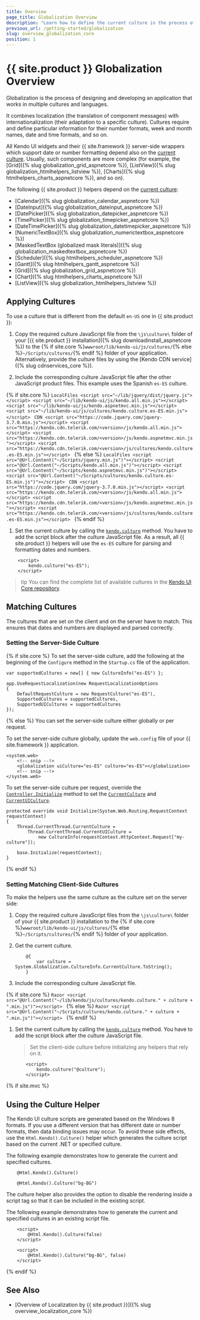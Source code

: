 ```yaml
---
title: Overview
page_title: Globalization Overview
description: "Learn how to define the current culture in the process of globalization when working with {{ site.product }}."
previous_url: /getting-started/globalization
slug: overview_globalization_core
position: 1
---
```


# {{ site.product }} Globalization Overview

Globalization is the process of designing and developing an application that works in multiple cultures and languages.

It combines localization (the translation of component messages) with internationalization (their adaptation to a specific culture). Cultures require and define particular information for their number formats, week and month names, date and time formats, and so on.

All Kendo UI widgets and their {{ site.framework }} server-side wrappers which support date or number formatting depend also on the [current culture](https://docs.telerik.com/kendo-ui/api/javascript/kendo/methods/culture). Usually, such components are more complex (for example, the [Grid]({% slug globalization_grid_aspnetcore %}), [ListView]({% slug globalization_htmlhelpers_listview %}), [Charts]({% slug htmlhelpers_charts_aspnetcore %}), and so on).

The following {{ site.product }} helpers depend on the [current culture](https://docs.telerik.com/kendo-ui/api/javascript/kendo/methods/culture):

* [Calendar]({% slug globalization_calendar_aspnetcore %})
* [DateInput]({% slug globalization_dateinput_aspnetcore %})
* [DatePicker]({% slug globalization_datepicker_aspnetcore %})
* [TimePicker]({% slug globalization_timepicker_aspnetcore %})
* [DateTimePicker]({% slug globalization_datetimepicker_aspnetcore %})
* [NumericTextBox]({% slug globalization_numerictextbox_aspnetcore %})
* [MaskedTextBox (globalized mask literals)]({% slug globalization_maskedtextbox_aspnetcore %})
* [Scheduler]({% slug htmlhelpers_scheduler_aspnetcore %})
* [Gantt]({% slug htmlhelpers_gantt_aspnetcore %})
* [Grid]({% slug globalization_grid_aspnetcore %})
* [Chart]({% slug htmlhelpers_charts_aspnetcore %})
* [ListView]({% slug globalization_htmlhelpers_listview %})

## Applying Cultures

To use a culture that is different from the default `en-US` one in {{ site.product }}:

1. Copy the required culture JavaScript file from the `\js\culture\` folder of your [{{ site.product }} installation]({% slug downloadinstall_aspnetcore %}) to the {% if site.core %}`wwwroot/lib/kendo-ui/js/cultures/`{% else %}`~/Scripts/cultures/`{% endif %} folder of your application. Alternatively, provide the culture files by using the [Kendo CDN service]({% slug cdnservices_core %}).

1. Include the corresponding culture JavaScript file after the other JavaScript product files. This example uses the Spanish `es-ES` culture.


{% if site.core %}
    ```LocalFiles
        <script src="~/lib/jquery/dist/jquery.js"></script>
        <script src="~/lib/kendo-ui/js/kendo.all.min.js"></script>
        <script src="~/lib/kendo-ui/js/kendo.aspnetmvc.min.js"></script>
        <script src="~/lib/kendo-ui/js/cultures/kendo.culture.es-ES.min.js"></script>
    ```
    ```CDN
        <script src="https://code.jquery.com/jquery-3.7.0.min.js"></script>
        <script src="https://kendo.cdn.telerik.com/<version>/js/kendo.all.min.js"></script>
        <script src="https://kendo.cdn.telerik.com/<version>/js/kendo.aspnetmvc.min.js"></script>
        <script src="https://kendo.cdn.telerik.com/<version>/js/cultures/kendo.culture.es-ES.min.js"></script>
    ```
{% else %}
    ```LocalFiles
        <script src="@Url.Content("~/Scripts/jquery.min.js")"></script>
        <script src="@Url.Content("~/Scripts/kendo.all.min.js")"></script>
        <script src="@Url.Content("~/Scripts/kendo.aspnetmvc.min.js")"></script>
        <script src="@Url.Content("~/Scripts/cultures/kendo.culture.es-ES.min.js")"></script>
    ```
    ```CDN
        <script src="https://code.jquery.com/jquery-3.7.0.min.js"></script>
        <script src="https://kendo.cdn.telerik.com/<version>/js/kendo.all.min.js"></script>
        <script src="https://kendo.cdn.telerik.com/<version>/js/kendo.aspnetmvc.min.js"></script>
        <script src="https://kendo.cdn.telerik.com/<version>/js/cultures/kendo.culture.es-ES.min.js"></script>
    ```
{% endif %}

1. Set the current culture by calling the [`kendo.culture`](https://docs.telerik.com/kendo-ui/api/javascript/kendo/methods/culture) method. You have to add the script block after the culture JavaScript file. As a result, all {{ site.product }} helpers will use the `es-ES` culture for parsing and formatting dates and numbers.

        <script>
            kendo.culture("es-ES");
        </script>

>tip You can find the complete list of available cultures in the [Kendo UI Core repository](https://github.com/telerik/kendo-ui-core/tree/master/src/cultures).

## Matching Cultures

The cultures that are set on the client and on the server have to match. This ensures that dates and numbers are displayed and parsed correctly.

### Setting the Server-Side Culture

{% if site.core %}
To set the server-side culture, add the following at the beginning of the `Configure` method in the `Startup.cs` file of the application.

    var supportedCultures = new[] { new CultureInfo("es-ES") };

    app.UseRequestLocalization(new RequestLocalizationOptions
    {
        DefaultRequestCulture = new RequestCulture("es-ES"),
        SupportedCultures = supportedCultures,
        SupportedUICultures = supportedCultures
    });
{% else %}
You can set the server-side culture either globally or per request.

To set the server-side culture globally, update the `web.config` file of your {{ site.framework }} application.

    <system.web>
        <!-- snip --!>
        <globalization uiCulture="es-ES" culture="es-ES"></globalization>
        <!-- snip --!>
    </system.web>

<!-- -->
To set the server-side culture per request, override the [`Controller.Initialize`](https://msdn.microsoft.com/en-us/library/system.web.mvc.controller.initialize(v=vs.118).aspx) method to set the [`CurrentCulture`](https://msdn.microsoft.com/en-us/library/system.globalization.cultureinfo.currentculture.aspx) and [`CurrentUICulture`](https://msdn.microsoft.com/en-us/library/system.globalization.cultureinfo.currentuiculture.aspx).

    protected override void Initialize(System.Web.Routing.RequestContext requestContext)
    {
        Thread.CurrentThread.CurrentCulture =
            Thread.CurrentThread.CurrentUICulture =
                new CultureInfo(requestContext.HttpContext.Request["my-culture"]);

        base.Initialize(requestContext);
    }

{% endif %}

### Setting Matching Client-Side Cultures

To make the helpers use the same culture as the culture set on the server side:

1. Copy the required culture JavaScript files from the `\js\culture\` folder of your {{ site.product }} installation to the {% if site.core %}`wwwroot/lib/kendo-ui/js/cultures/`{% else %}`~/Scripts/cultures/`{% endif %} folder of your application.
1. Get the current culture.

    ```Razor
        @{
            var culture = System.Globalization.CultureInfo.CurrentCulture.ToString();
        }
    ```

1. Include the corresponding culture JavaScript file.

{% if site.core %}
    ```Razor
        <script src="@Url.Content("~/lib/kendo/js/cultures/kendo.culture." + culture + ".min.js")"></script>
    ```
{% else %}
    ```Razor
        <script src="@Url.Content("~/Scripts/cultures/kendo.culture." + culture + ".min.js")"></script>
    ```
{% endif %}

1. Set the current culture by calling the [`kendo.culture`](https://docs.telerik.com/kendo-ui/api/javascript/kendo/methods/culture) method. You have to add the script block after the culture JavaScript file.

    > Set the client-side culture before initializing any helpers that rely on it.

    ```Razor
        <script>
            kendo.culture("@culture");
        </script>
    ```

{% if site.mvc %}
## Using the Culture Helper

The Kendo UI culture scripts are generated based on the Windows 8 formats. If you use a different version that has different date or number formats, then data binding issues may occur. To avoid these side effects, use the `Html.Kendo().Culture()` helper which generates the culture script based on the current .NET or specified culture.

The following example demonstrates how to generate the current and specified cultures.

```Current
    @Html.Kendo().Culture()
```
```Specified
    @Html.Kendo().Culture("bg-BG")
```

The culture helper also provides the option to disable the rendering inside a script tag so that it can be included in the existing script.

The following example demonstrates how to generate the current and specified cultures in an existing script file.

```Current
    <script>
        @Html.Kendo().Culture(false)
    </script>
```
```Specified
    <script>
        @Html.Kendo().Culture("bg-BG", false)
    </script>
```
{% endif %}

## See Also

* [Overview of Localization by {{ site.product }}]({% slug overview_localization_core %})
